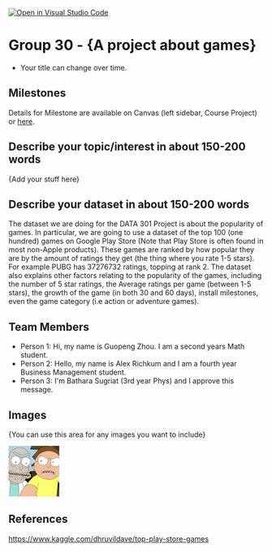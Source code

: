 [![Open in Visual Studio Code](https://classroom.github.com/assets/open-in-vscode-f059dc9a6f8d3a56e377f745f24479a46679e63a5d9fe6f495e02850cd0d8118.svg)](https://classroom.github.com/online_ide?assignment_repo_id=5890772&assignment_repo_type=AssignmentRepo)
# Group 30 - {A project about games}

- Your title can change over time.

## Milestones

Details for Milestone are available on Canvas (left sidebar, Course Project) or [here](https://firas.moosvi.com/courses/data301/project/milestone01.html).

## Describe your topic/interest in about 150-200 words

{Add your stuff here}

## Describe your dataset in about 150-200 words

The dataset we are doing for the DATA 301 Project is about the popularity of games. In particular, we are going to use a dataset of the top 100 (one hundred) games on Google Play Store (Note that Play Store is often found in most non-Apple products). These games are ranked by how popular they are by the amount of ratings they get (the thing where you rate 1-5 stars). For example PUBG has 37276732 ratings, topping at rank 2. The dataset also explains other factors relating to the popularity of the games, including the number of 5 star ratings, the Average ratings per game (between 1-5 stars), the growth of the game (in both 30 and 60 days), install milestones, even the game category (i.e action or adventure games).

## Team Members

- Person 1: Hi, my name is Guopeng Zhou. I am a second years Math student.
- Person 2: Hello, my name is Alex Richkum and I am a fourth year Business Management student.
- Person 3: I'm Bathara Sugriat (3rd year Phys) and I approve this message.

## Images

{You can use this area for any images you want to include}

<img src ="images/rTSev4Z__400x400.jpg" width="100px">

## References

https://www.kaggle.com/dhruvildave/top-play-store-games



